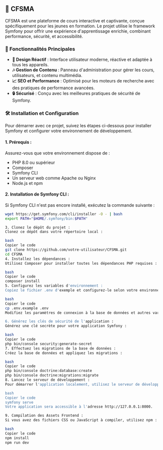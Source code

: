 ## 🌟 CFSMA

CFSMA est une plateforme de cours interactive et captivante, conçue spécifiquement pour les jeunes en formation. Le projet utilise le framework Symfony pour offrir une expérience d'apprentissage enrichie, combinant performance, sécurité, et accessibilité.

### 🚀 Fonctionnalités Principales
- **🎨 Design Réactif** : Interface utilisateur moderne, réactive et adaptée à tous les appareils.
- **🎶 Gestion de Contenu** : Panneau d'administration pour gérer les cours, utilisateurs, et contenu multimédia.
- **📈 SEO et Performance** : Optimisé pour les moteurs de recherche avec des pratiques de performance avancées.
- **🔒 Sécurisé** : Conçu avec les meilleures pratiques de sécurité de Symfony.

### 🛠️ Installation et Configuration

Pour démarrer avec ce projet, suivez les étapes ci-dessous pour installer Symfony et configurer votre environnement de développement.

#### **1. Prérequis :**
Assurez-vous que votre environnement dispose de :
- PHP 8.0 ou supérieur
- Composer
- Symfony CLI
- Un serveur web comme Apache ou Nginx
- Node.js et npm

#### **2. Installation de Symfony CLI :**
Si Symfony CLI n'est pas encore installé, exécutez la commande suivante :

```bash
wget https://get.symfony.com/cli/installer -O - | bash
export PATH="$HOME/.symfony/bin:$PATH"

3. Clonez le dépôt du projet :
Clonez ce dépôt dans votre répertoire local :

bash
Copier le code
git clone https://github.com/votre-utilisateur/CFSMA.git
cd CFSMA
4. Installez les dépendances :
Utilisez Composer pour installer toutes les dépendances PHP requises :

bash
Copier le code
composer install
5. Configurez les variables d'environnement :
Copiez le fichier .env d'exemple et configurez-le selon votre environnement :

bash
Copier le code
cp .env.example .env
Modifiez les paramètres de connexion à la base de données et autres variables d'environnement nécessaires.

6. Générez les clés de sécurité de l'application :
Générez une clé secrète pour votre application Symfony :

bash
Copier le code
php bin/console security:generate-secret
7. Effectuez les migrations de la base de données :
Créez la base de données et appliquez les migrations :

bash
Copier le code
php bin/console doctrine:database:create
php bin/console doctrine:migrations:migrate
8. Lancez le serveur de développement :
Pour démarrer l'application localement, utilisez le serveur de développement Symfony :

bash
Copier le code
symfony serve
Votre application sera accessible à l'adresse http://127.0.0.1:8000.

9. Compilation des Assets Frontend :
Si vous avez des fichiers CSS ou JavaScript à compiler, utilisez npm :

bash
Copier le code
npm install
npm run dev
